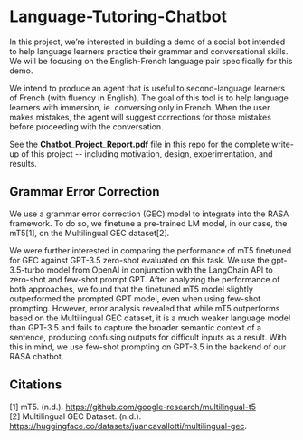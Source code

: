 # Language-Tutoring-Chatbot
In this project, we’re interested in building a demo of a social bot intended to help language learners practice their grammar and conversational skills. We will be focusing on the English-French language pair specifically for this demo.

We intend to produce an agent that is useful to second-language learners of French (with fluency in English). The goal of this tool is to help language learners with immersion, ie. conversing only in French. When the user makes mistakes, the agent will suggest corrections for those mistakes before proceeding with the conversation.

See the **Chatbot_Project_Report.pdf** file in this repo for the complete write-up of this project -- including motivation, design, experimentation, and results.

## Grammar Error Correction

We use a grammar error correction (GEC) model to integrate into the RASA framework. To do so, we finetune a pre-trained LM model, in our case, the mT5[1], on the Multilingual GEC dataset[2]. 

We were further interested in comparing the performance of mT5 finetuned for GEC against GPT-3.5 zero-shot evaluated on this task. We use the gpt-3.5-turbo model from OpenAI in conjunction with the LangChain API to zero-shot and few-shot prompt GPT. After analyzing the performance of both approaches, we found that the finetuned mT5 model slightly outperformed the prompted GPT model, even when using few-shot prompting. However, error analysis revealed that while mT5 outperforms based on the Multilingual GEC dataset, it is a much weaker language model than GPT-3.5 and fails to capture the broader semantic context of a sentence, producing confusing outputs for difficult inputs as a result. With this in mind, we use few-shot prompting on GPT-3.5 in the backend of our RASA chatbot. 

## Citations

[1] mT5. (n.d.). https://github.com/google-research/multilingual-t5 \
[2] Multilingual GEC Dataset. (n.d.). https://huggingface.co/datasets/juancavallotti/multilingual-gec.
